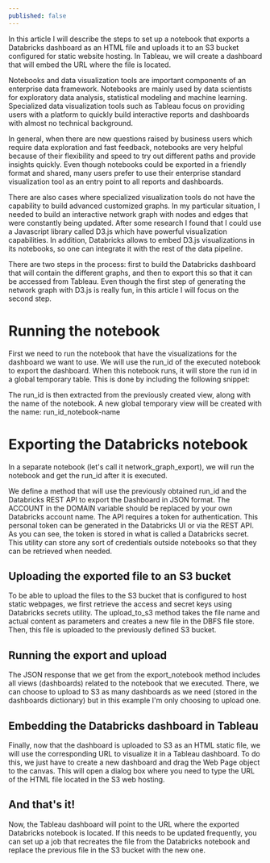 ```yaml
---
published: false
---
```

In this article I will describe the steps to set up a notebook that exports a Databricks dashboard as an HTML file and uploads it to an S3 bucket configured for static website hosting. In Tableau, we will create a dashboard that will embed the URL where the file is located.

Notebooks and data visualization tools are important components of an enterprise data framework. Notebooks are mainly used by data scientists for exploratory data analysis, statistical modeling and machine learning. Specialized data visualization tools such as Tableau focus on providing users with a platform to quickly build interactive reports and dashboards with almost no technical background.

In general, when there are new questions raised by business users which require data exploration and fast feedback, notebooks are very helpful because of their flexibility and speed to try out different paths and provide insights quickly. Even though notebooks could be exported in a friendly format and shared, many users prefer to use their enterprise standard visualization tool as an entry point to all reports and dashboards.

There are also cases where specialized visualization tools do not have the capability to build advanced customized graphs. In my particular situation, I needed to build an interactive network graph with nodes and edges that were constantly being updated. After some research I found that I could use a Javascript library called D3.js which have powerful visualization capabilities. In addition, Databricks allows to embed D3.js visualizations in its notebooks, so one can integrate it with the rest of the data pipeline.

There are two steps in the process: first to build the Databricks dashboard that will contain the different graphs, and then to export this so that it can be accessed from Tableau. Even though the first step of generating the network graph with D3.js is really fun, in this article I will focus on the second step.

# Running the notebook
First we need to run the notebook that have the visualizations for the dashboard we want to use. We will use the run_id of the executed notebook to export the dashboard.
When this notebook runs, it will store the run id in a global temporary table. This is done by including the following snippet:



The run_id is then extracted from the previously created view, along with the name of the notebook. A new global temporary view will be created with the name: run_id_notebook-name



# Exporting the Databricks notebook
In a separate notebook (let's call it network_graph_export), we will run the notebook and get the run_id after it is executed.



We define a method that will use the previously obtained run_id and the Databricks REST API to export the Dashboard in JSON format.
The ACCOUNT in the DOMAIN variable should be replaced by your own Databricks account name. The API requires a token for authentication. This personal token can be generated in the Databricks UI or via the REST API.
As you can see, the token is stored in what is called a Databricks secret. This utility can store any sort of credentials outside notebooks so that they can be retrieved when needed.



## Uploading the exported file to an S3 bucket
To be able to upload the files to the S3 bucket that is configured to host static webpages, we first retrieve the access and secret keys using Databricks secrets utility.
The upload_to_s3 method takes the file name and actual content as parameters and creates a new file in the DBFS file store. Then, this file is uploaded to the previously defined S3 bucket.



## Running the export and upload
The JSON response that we get from the export_notebook method includes all views (dashboards) related to the notebook that we executed. There, we can choose to upload to S3 as many dashboards as we need (stored in the dashboards dictionary) but in this example I'm only choosing to upload one.



## Embedding the Databricks dashboard in Tableau
Finally, now that the dashboard is uploaded to S3 as an HTML static file, we will use the corresponding URL to visualize it in a Tableau dashboard. To do this, we just have to create a new dashboard and drag the Web Page object to the canvas. This will open a dialog box where you need to type the URL of the HTML file located in the S3 web hosting.

## And that's it!

Now, the Tableau dashboard will point to the URL where the exported Databricks notebook is located. If this needs to be updated frequently, you can set up a job that recreates the file from the Databricks notebook and replace the previous file in the S3 bucket with the new one.